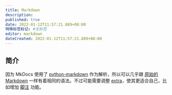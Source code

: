 ```yaml
---
title: Markdown
description:
published: true
date: 2022-01-12T11:57:21.889+08:00
特殊标签标记: #无标签
editor: markdown
dateCreated: 2022-01-12T11:57:21.889+08:00
---
```


## 简介

因为 MkDocs 使用了 [python-markdown](https://python-markdown.github.io/) 作为解析，所以可以几乎跟 [原始的 Markdown](https://daringfireball.net/projects/markdown/) 一样有着相同的语法。不过可能需要调整 [extra](https://python-markdown.github.io/extensions/extra/)，使其更适合自己，比如增加 [脚注](脚注.md) 功能。
